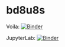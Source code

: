 # bd8u8s
Voila:
[![Binder](https://mybinder.org/badge_logo.svg)](https://mybinder.org/v2/gh/ZarulHanifah/env_plotly_voila/main?urlpath=git-pull%3Frepo%3Dhttps%253A%252F%252Fgithub.com%252FZarulHanifah%252Fbd8u8s%26urlpath%3Dvoila%252Frender%252Fbd8u8s%252Fmain.ipynb%26branch%3Dmain)

JupyterLab:
[![Binder](https://mybinder.org/badge_logo.svg)](https://mybinder.org/v2/gh/ZarulHanifah/env_plotly_voila/main?urlpath=git-pull%3Frepo%3Dhttps%253A%252F%252Fgithub.com%252FZarulHanifah%252Fbd8u8s%26urlpath%3Dlab%252Ftree%252Fbd8u8s%252Fmain.ipynb%26branch%3Dmain)
